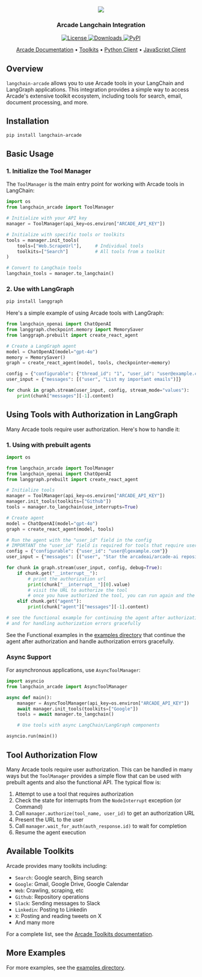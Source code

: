 <h3 align="center">
  <a name="readme-top"></a>
  <img
    src="https://docs.arcade.dev/images/logo/arcade-logo.png"
  >
</h3>
<div align="center">
  <h3>Arcade Langchain Integration</h3>
    <a href="https://github.com/arcadeai/langchain-arcade/blob/main/LICENSE">
  <img src="https://img.shields.io/badge/License-MIT-yellow.svg" alt="License">
</a>
    <a href="https://pepy.tech/project/langchain-arcade">
  <img src="https://static.pepy.tech/badge/langchain-arcade" alt="Downloads">
  <a href="https://pypi.org/project/langchain-arcade/">
    <img src="https://img.shields.io/pypi/v/langchain-arcade.svg" alt="PyPI">
  </a>
</a>

</div>

<p align="center">
    <a href="https://docs.arcade.dev" target="_blank">Arcade Documentation</a> •
    <a href="https://docs.arcade.dev/toolkits" target="_blank">Toolkits</a> •
    <a href="https://github.com/ArcadeAI/arcade-py" target="_blank">Python Client</a> •
    <a href="https://github.com/ArcadeAI/arcade-js" target="_blank">JavaScript Client</a>
</p>

## Overview

`langchain-arcade` allows you to use Arcade tools in your LangChain and LangGraph applications. This integration provides a simple way to access Arcade's extensive toolkit ecosystem, including tools for search, email, document processing, and more.

## Installation

```bash
pip install langchain-arcade
```

## Basic Usage

### 1. Initialize the Tool Manager

The `ToolManager` is the main entry point for working with Arcade tools in LangChain:

```python
import os
from langchain_arcade import ToolManager

# Initialize with your API key
manager = ToolManager(api_key=os.environ["ARCADE_API_KEY"])

# Initialize with specific tools or toolkits
tools = manager.init_tools(
    tools=["Web.ScrapeUrl"],     # Individual tools
    toolkits=["Search"]          # All tools from a toolkit
)

# Convert to LangChain tools
langchain_tools = manager.to_langchain()
```

### 2. Use with LangGraph

```bash
pip install langgraph
```

Here's a simple example of using Arcade tools with LangGraph:

```python
from langchain_openai import ChatOpenAI
from langgraph.checkpoint.memory import MemorySaver
from langgraph.prebuilt import create_react_agent

# Create a LangGraph agent
model = ChatOpenAI(model="gpt-4o")
memory = MemorySaver()
graph = create_react_agent(model, tools, checkpointer=memory)

config = {"configurable": {"thread_id": "1", "user_id": "user@example.com"}}
user_input = {"messages": [("user", "List my important emails")]}

for chunk in graph.stream(user_input, config, stream_mode="values"):
    print(chunk["messages"][-1].content)
```

## Using Tools with Authorization in LangGraph

Many Arcade tools require user authorization. Here's how to handle it:

### 1. Using with prebuilt agents

```python
import os

from langchain_arcade import ToolManager
from langchain_openai import ChatOpenAI
from langgraph.prebuilt import create_react_agent

# Initialize tools
manager = ToolManager(api_key=os.environ["ARCADE_API_KEY"])
manager.init_tools(toolkits=["Github"])
tools = manager.to_langchain(use_interrupts=True)

# Create agent
model = ChatOpenAI(model="gpt-4o")
graph = create_react_agent(model, tools)

# Run the agent with the "user_id" field in the config
# IMPORTANT the "user_id" field is required for tools that require user authorization
config = {"configurable": {"user_id": "user@lgexample.com"}}
user_input = {"messages": [("user", "Star the arcadeai/arcade-ai repository on GitHub")]}

for chunk in graph.stream(user_input, config, debug=True):
    if chunk.get("__interrupt__"):
        # print the authorization url
        print(chunk["__interrupt__"][0].value)
        # visit the URL to authorize the tool
        # once you have authorized the tool, you can run again and the agent will continue
    elif chunk.get("agent"):
        print(chunk["agent"]["messages"][-1].content)

# see the functional example for continuing the agent after authorization
# and for handling authorization errors gracefully

```

See the Functional examples in the [examples directory](https://github.com/ArcadeAI/arcade-ai/tree/main/examples/langchain) that continue the agent after authorization and handle authorization errors gracefully.

### Async Support

For asynchronous applications, use `AsyncToolManager`:

```python
import asyncio
from langchain_arcade import AsyncToolManager

async def main():
    manager = AsyncToolManager(api_key=os.environ["ARCADE_API_KEY"])
    await manager.init_tools(toolkits=["Google"])
    tools = await manager.to_langchain()

    # Use tools with async LangChain/LangGraph components

asyncio.run(main())
```

## Tool Authorization Flow

Many Arcade tools require user authorization. This can be handled in many ways but the `ToolManager` provides a simple flow that can be used with prebuilt agents and also the functional API. The typical flow is:

1. Attempt to use a tool that requires authorization
2. Check the state for interrupts from the `NodeInterrupt` exception (or Command)
3. Call `manager.authorize(tool_name, user_id)` to get an authorization URL
4. Present the URL to the user
5. Call `manager.wait_for_auth(auth_response.id)` to wait for completion
6. Resume the agent execution

## Available Toolkits

Arcade provides many toolkits including:

-   `Search`: Google search, Bing search
-   `Google`: Gmail, Google Drive, Google Calendar
-   `Web`: Crawling, scraping, etc
-   `Github`: Repository operations
-   `Slack`: Sending messages to Slack
-   `Linkedin`: Posting to Linkedin
-   `X`: Posting and reading tweets on X
-   And many more

For a complete list, see the [Arcade Toolkits documentation](https://docs.arcade.dev/toolkits).

## More Examples

For more examples, see the [examples directory](https://github.com/ArcadeAI/arcade-ai/tree/main/examples/langchain).
